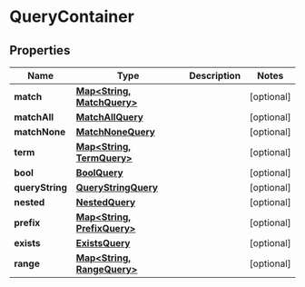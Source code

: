 # QueryContainer

## Properties
Name | Type | Description | Notes
------------ | ------------- | ------------- | -------------
**match** | [**Map&lt;String, MatchQuery&gt;**](MatchQuery.md) |  |  [optional]
**matchAll** | [**MatchAllQuery**](MatchAllQuery.md) |  |  [optional]
**matchNone** | [**MatchNoneQuery**](MatchNoneQuery.md) |  |  [optional]
**term** | [**Map&lt;String, TermQuery&gt;**](TermQuery.md) |  |  [optional]
**bool** | [**BoolQuery**](BoolQuery.md) |  |  [optional]
**queryString** | [**QueryStringQuery**](QueryStringQuery.md) |  |  [optional]
**nested** | [**NestedQuery**](NestedQuery.md) |  |  [optional]
**prefix** | [**Map&lt;String, PrefixQuery&gt;**](PrefixQuery.md) |  |  [optional]
**exists** | [**ExistsQuery**](ExistsQuery.md) |  |  [optional]
**range** | [**Map&lt;String, RangeQuery&gt;**](RangeQuery.md) |  |  [optional]
